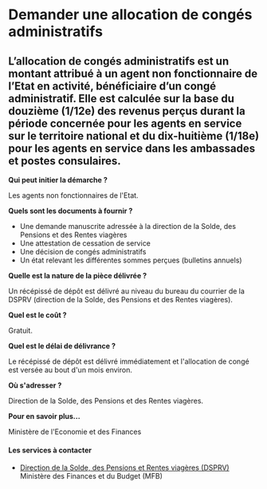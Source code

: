 # Demander une allocation de congés administratifs

L’allocation de congés administratifs est un montant attribué à un agent non fonctionnaire de l’Etat en activité, bénéficiaire d’un congé administratif. Elle est calculée sur la base du douzième (1/12e) des revenus perçus durant la période concernée pour les agents en service sur le territoire national et du dix-huitième (1/18e) pour les agents en service dans les ambassades et postes consulaires.
----------------------------------------------------------------------------------------------------------------------------------------------------------------------------------------------------------------------------------------------------------------------------------------------------------------------------------------------------------------------------------------------------------------

**Qui peut initier la démarche ?**

Les agents non fonctionnaires de l'Etat.  

**Quels sont les documents à fournir ?**

*   Une demande manuscrite adressée à la direction de la Solde, des Pensions et des Rentes viagères
*   Une attestation de cessation de service
*   Une décision de congés administratifs
*   Un état relevant les différentes sommes perçues (bulletins annuels)

**Quelle est la nature de la pièce délivrée ?**

Un récépissé de dépôt est délivré au niveau du bureau du courrier de la DSPRV (direction de la Solde, des Pensions et des Rentes viagères).

**Quel est le coût ?**

Gratuit.

**Quel est le délai de délivrance ?**

Le récépissé de dépôt est délivré immédiatement et l'allocation de congé est versée au bout d'un mois environ.

**Où s'adresser ?**

Direction de la Solde, des Pensions et des Rentes viagères.

**Pour en savoir plus...**

Ministère de l'Economie et des Finances

#### Les services à contacter

*   [Direction de la Solde, des Pensions et Rentes viagères (DSPRV)](../../../services/direction-de-la-solde-des-pensions-et-rentes-viageres-dsprv.md) Ministère des Finances et du Budget (MFB)
